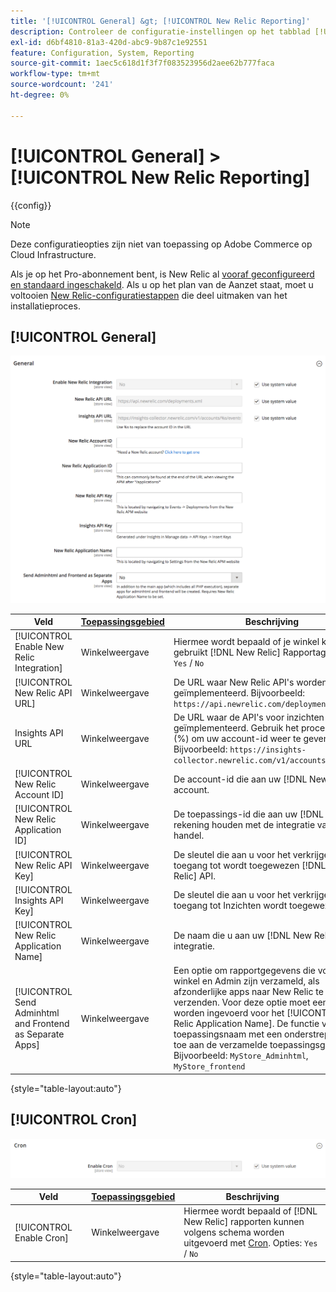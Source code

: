 ```yaml
---
title: '[!UICONTROL General] &gt; [!UICONTROL New Relic Reporting]'
description: Controleer de configuratie-instellingen op het tabblad [!UICONTROL General] &gt; [!UICONTROL New Relic Reporting] pagina van de Commerce Admin.
exl-id: d6bf4810-81a3-420d-abc9-9b87c1e92551
feature: Configuration, System, Reporting
source-git-commit: 1aec5c618d1f3f7f083523956d2aee62b777faca
workflow-type: tm+mt
source-wordcount: '241'
ht-degree: 0%

---
```


# [!UICONTROL General] > [!UICONTROL New Relic Reporting]

{{config}}

>[!NOTE]
>Deze configuratieopties zijn niet van toepassing op Adobe Commerce op Cloud Infrastructure.
>
>Als je op het Pro-abonnement bent, is New Relic al [vooraf geconfigureerd en standaard ingeschakeld](https://experienceleague.adobe.com/docs/commerce-cloud-service/user-guide/monitor/new-relic/new-relic-service.html). Als u op het plan van de Aanzet staat, moet u voltooien [New Relic-configuratiestappen](https://experienceleague.adobe.com/docs/commerce-cloud-service/user-guide/monitor/new-relic/account-management.html#configure-new-relic-for-starter-environment) die deel uitmaken van het installatieproces.

## [!UICONTROL General]

![Algemeen](./assets/new-relic-reporting-general.png)<!-- zoom -->

<!-- [General](https://docs.magento.com/user-guide/reports/new-relic-reporting.html) -->

| Veld | [Toepassingsgebied](../../getting-started/websites-stores-views.md#scope-settings) | Beschrijving |
|--- |--- |--- |
| [!UICONTROL Enable New Relic Integration] | Winkelweergave | Hiermee wordt bepaald of je winkel kan worden gebruikt [!DNL New Relic] Rapportage. Opties: `Yes` / `No` |
| [!UICONTROL New Relic API URL] | Winkelweergave | De URL waar New Relic API&#39;s worden geïmplementeerd. Bijvoorbeeld: `https://api.newrelic.com/deployments.xml` |
| Insights API URL | Winkelweergave | De URL waar de API&#39;s voor inzichten worden geïmplementeerd. Gebruik het procentteken (%) om uw account-id weer te geven. Bijvoorbeeld: `https://insights-collector.newrelic.com/v1/accounts/%s/events` |
| [!UICONTROL New Relic Account ID] | Winkelweergave | De account-id die aan uw [!DNL New Relic] account. |
| [!UICONTROL New Relic Application ID] | Winkelweergave | De toepassings-id die aan uw [!DNL New Relic] rekening houden met de integratie van de handel. |
| [!UICONTROL New Relic API Key] | Winkelweergave | De sleutel die aan u voor het verkrijgen van toegang tot wordt toegewezen [!DNL New Relic] API. |
| [!UICONTROL Insights API Key] | Winkelweergave | De sleutel die aan u voor het verkrijgen van toegang tot Inzichten wordt toegewezen. |
| [!UICONTROL New Relic Application Name] | Winkelweergave | De naam die u aan uw [!DNL New Relic] integratie. |
| [!UICONTROL Send Adminhtml and Frontend as Separate Apps] | Winkelweergave | Een optie om rapportgegevens die voor de winkel en Admin zijn verzameld, als afzonderlijke apps naar New Relic te verzenden. Voor deze optie moet een naam worden ingevoerd voor het [!UICONTROL New Relic Application Name]. De functie voegt de toepassingsnaam met een onderstrepingsteken toe aan de verzamelde toepassingsgegevens. Bijvoorbeeld: `MyStore_Adminhtml`, `MyStore_frontend` |

{style="table-layout:auto"}

## [!UICONTROL Cron]

![Cron](./assets/new-relic-reporting-cron.png)<!-- zoom -->

<!-- Cron](https://docs.magento.com/user-guide/system/cron.html) -->

| Veld | [Toepassingsgebied](../../getting-started/websites-stores-views.md#scope-settings) | Beschrijving |
|--- |--- |--- |
| [!UICONTROL Enable Cron] | Winkelweergave | Hiermee wordt bepaald of [!DNL New Relic] rapporten kunnen volgens schema worden uitgevoerd met [Cron](../../systems/cron.md). Opties: `Yes` / `No` |

{style="table-layout:auto"}
